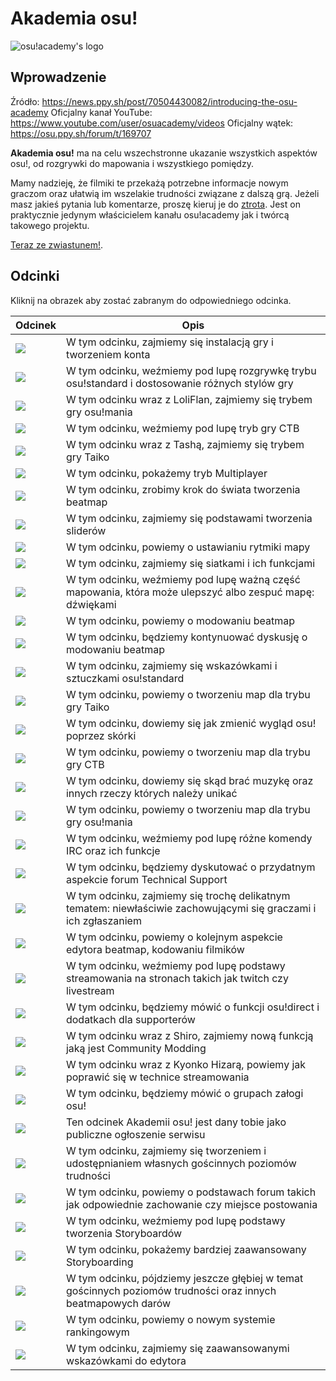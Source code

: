 Akademia osu!
===============

![osu!academy's logo](./img/osu!academy-logo.png "osu!academy logo")

Wprowadzenie
---------------

Źródło: <https://news.ppy.sh/post/70504430082/introducing-the-osu-academy>
Oficjalny kanał YouTube: <https://www.youtube.com/user/osuacademy/videos>
Oficjalny wątek: <https://osu.ppy.sh/forum/t/169707>

**Akademia osu!** ma na celu wszechstronne ukazanie wszystkich aspektów osu!, od rozgrywki do mapowania i wszystkiego pomiędzy.

Mamy nadzieję, że filmiki te przekażą potrzebne informacje nowym graczom oraz ułatwią im wszelakie trudności związane z dalszą grą. Jeżeli masz jakieś pytania lub komentarze, proszę kieruj je do [ztrota](https://osu.ppy.sh/u/6347). Jest on praktycznie jedynym właścicielem kanału osu!academy jak i twórcą takowego projektu.

[Teraz ze zwiastunem!](https://www.youtube.com/watch?v=z5gy34k3RI0&feature=c4-overview&list=UUMeRgqzTfC5ja40B6kM6pdg).

Odcinki
----------

Kliknij na obrazek aby zostać zabranym do odpowiedniego odcinka.

| Odcinek                                                                                         | Opis                                                                                                             |
|-------------------------------------------------------------------------------------------------|------------------------------------------------------------------------------------------------------------------|
| [![](/wiki/Announcements/osu!academy/img/Academy_1.png)](https://www.youtube.com/watch?v=cz522ZAs5aQ "Odcinek 1")     | W tym odcinku, zajmiemy się instalacją gry i tworzeniem konta                                                    |
| [![](/wiki/Announcements/osu!academy/img/Academy_2.png)](https://www.youtube.com/watch?v=mswLEXK0eDk "Odcinek 2")     | W tym odcinku, weźmiemy pod lupę rozgrywkę trybu osu!standard i dostosowanie różnych stylów gry                  |
| [![](/wiki/Announcements/osu!academy/img/Academy_3.png)](https://www.youtube.com/watch?v=UAomychlbic "Odcinek 3")     | W tym odcinku wraz z LoliFlan, zajmiemy się trybem gry osu!mania                                                 |
| [![](/wiki/Announcements/osu!academy/img/Academy_4.png)](https://www.youtube.com/watch?v=6WKZE2HPOK8 "Odcinek 4")     | W tym odcinku, weźmiemy pod lupę tryb gry CTB                                                                    |
| [![](/wiki/Announcements/osu!academy/img/Academy_5.png)](https://www.youtube.com/watch?v=f_uSO2ESCRI "Odcinek 5")     | W tym odcinku wraz z Tashą, zajmiemy się trybem gry Taiko                                                        |
| [![](/wiki/Announcements/osu!academy/img/Academy_6.png)](https://www.youtube.com/watch?v=cyYRl-a5xII "Odcinek 6")     | W tym odcinku, pokażemy tryb Multiplayer                                                                         |
| [![](/wiki/Announcements/osu!academy/img/Academy_7-0.png)](https://www.youtube.com/watch?v=WKS8Zhut9XU "Odcinek 7-0") | W tym odcinku, zrobimy krok do świata tworzenia beatmap                                                          |
| [![](/wiki/Announcements/osu!academy/img/Academy_7-1.png)](https://www.youtube.com/watch?v=RKLanv4pvJc "Odcinek 7-1") | W tym odcinku, zajmiemy się podstawami tworzenia sliderów                                                        |
| [![](/wiki/Announcements/osu!academy/img/Academy_7-2.png)](https://www.youtube.com/watch?v=8nsbrOhLE9w "Odcinek 7-2") | W tym odcinku, powiemy o ustawianiu rytmiki mapy                                                                 |
| [![](/wiki/Announcements/osu!academy/img/Academy_7-3.png)](https://www.youtube.com/watch?v=MhIuPvQjLbU "Odcinek 7-3") | W tym odcinku, zajmiemy się siatkami i ich funkcjami                                                             |
| [![](/wiki/Announcements/osu!academy/img/Academy_8.png)](https://www.youtube.com/watch?v=PFEYlQfiJHQ "Odcinek 8")     | W tym odcinku, weźmiemy pod lupę ważną część mapowania, która może ulepszyć albo zespuć mapę: dźwiękami          |
| [![](/wiki/Announcements/osu!academy/img/Academy_9.png)](https://www.youtube.com/watch?v=bTGBspoMFVA "Odcinek 9")     | W tym odcinku, powiemy o modowaniu beatmap                                                                       |
| [![](/wiki/Announcements/osu!academy/img/Academy_10.png)](https://www.youtube.com/watch?v=bTGBspoMFVA "Odcinek 10")   | W tym odcinku, będziemy kontynuować dyskusję o modowaniu beatmap                                                 |
| [![](/wiki/Announcements/osu!academy/img/Academy_11.png)](https://www.youtube.com/watch?v=j8fpJKCjTvM "Odcinek 11")   | W tym odcinku, zajmiemy się wskazówkami i sztuczkami osu!standard                                                |
| [![](/wiki/Announcements/osu!academy/img/Academy_12.png)](https://www.youtube.com/watch?v=8reEFNk5kQY "Odcinek 12")   | W tym odcinku, powiemy o tworzeniu map dla trybu gry Taiko                                                       |
| [![](/wiki/Announcements/osu!academy/img/Academy_13.png)](https://www.youtube.com/watch?v=oUvCBsGyTtw "Odcinek 13")   | W tym odcinku, dowiemy się jak zmienić wygląd osu! poprzez skórki                                                |
| [![](/wiki/Announcements/osu!academy/img/Academy_14.png)](https://www.youtube.com/watch?v=dyDMyB9D420 "Odcinek 14")   | W tym odcinku, powiemy o tworzeniu map dla trybu gry CTB                                                         |
| [![](/wiki/Announcements/osu!academy/img/Academy_15.png)](https://www.youtube.com/watch?v=muu3HkG38kk "Odcinek 15")   | W tym odcinku, dowiemy się skąd brać muzykę oraz innych rzeczy których należy unikać                             |
| [![](/wiki/Announcements/osu!academy/img/Academy_16.png)](https://www.youtube.com/watch?v=uTnO_7bMV44 "Odcinek 16")   | W tym odcinku, powiemy o tworzeniu map dla trybu gry osu!mania                                                   |
| [![](/wiki/Announcements/osu!academy/img/Academy_17.png)](https://www.youtube.com/watch?v=yWqRJZ5FX5Y "Odcinek 17")   | W tym odcinku, weźmiemy pod lupę różne komendy IRC oraz ich funkcje                                              |
| [![](/wiki/Announcements/osu!academy/img/Academy_18.png)](https://www.youtube.com/watch?v=Ywu3PZGYPxs "Odcinek 18")   | W tym odcinku, będziemy dyskutować o przydatnym aspekcie forum Technical Support                                 |
| [![](/wiki/Announcements/osu!academy/img/Academy_19.png)](https://www.youtube.com/watch?v=ZoBAZCl9wXY "Odcinek 19")   | W tym odcinku, zajmiemy się trochę delikatnym tematem: niewłaściwie zachowującymi się graczami i ich zgłaszaniem |
| [![](/wiki/Announcements/osu!academy/img/Academy_20.png)](https://www.youtube.com/watch?v=exyuI9lv_OI "Odcinek 20")   | W tym odcinku, powiemy o kolejnym aspekcie edytora beatmap, kodowaniu filmików                                   |
| [![](/wiki/Announcements/osu!academy/img/Academy_21.png)](https://www.youtube.com/watch?v=59Tm9LvYk3Q "Odcinek 21")   | W tym odcinku, weźmiemy pod lupę podstawy streamowania na stronach takich jak twitch czy livestream              |
| [![](/wiki/Announcements/osu!academy/img/Academy_22.png)](https://www.youtube.com/watch?v=ec0pLh4U8eY "Odcinek 22")   | W tym odcinku, będziemy mówić o funkcji osu!direct i dodatkach dla supporterów                                   |
| [![](/wiki/Announcements/osu!academy/img/Academy_23.png)](https://www.youtube.com/watch?v=MxlB__wjt9A "Odcinek 23")   | W tym odcinku wraz z Shiro, zajmiemy nową funkcją jaką jest Community Modding                                    |
| [![](/wiki/Announcements/osu!academy/img/Academy_24.png)](https://www.youtube.com/watch?v=pq33jvMitRk "Odcinek 24")   | W tym odcinku wraz z Kyonko Hizarą, powiemy jak poprawić się w technice streamowania                             |
| [![](/wiki/Announcements/osu!academy/img/Academy_25.png)](https://www.youtube.com/watch?v=sgcdrxevAT4 "Odcinek 25")   | W tym odcinku, będziemy mówić o grupach załogi osu!                                                              |
| [![](/wiki/Announcements/osu!academy/img/Academy_26.png)](https://www.youtube.com/watch?v=y61v2QCHlpY "Odcinek 26")   | Ten odcinek Akademii osu! jest dany tobie jako publiczne ogłoszenie serwisu                                      |
| [![](/wiki/Announcements/osu!academy/img/Academy_27.png)](https://www.youtube.com/watch?v=nXWA1Qh9bT8 "Odcinek 27")   | W tym odcinku, zajmiemy się tworzeniem i udostępnianiem własnych gościnnych poziomów trudności                   |
| [![](/wiki/Announcements/osu!academy/img/Academy_28.png)](https://www.youtube.com/watch?v=PEZFOM8NKtw "Odcinek 28")   | W tym odcinku, powiemy o podstawach forum takich jak odpowiednie zachowanie czy miejsce postowania               |
| [![](/wiki/Announcements/osu!academy/img/Academy_29.png)](https://www.youtube.com/watch?v=uvCRwcyJ4TA "Odcinek 29")   | W tym odcinku, weźmiemy pod lupę podstawy tworzenia Storyboardów                                                 |
| [![](/wiki/Announcements/osu!academy/img/Academy_30.png)](https://www.youtube.com/watch?v=EvICgPuOylk "Odcinek 30")   | W tym odcinku, pokażemy bardziej zaawansowany Storyboarding                                                      |
| [![](/wiki/Announcements/osu!academy/img/Academy_31.png)](https://www.youtube.com/watch?v=s2ZK4o8V5tI "Odcinek 31")   | W tym odcinku, pójdziemy jeszcze głębiej w temat gościnnych poziomów trudności oraz innych beatmapowych darów    |
| [![](/wiki/Announcements/osu!academy/img/Academy_32.png)](https://www.youtube.com/watch?v=wa_hNegtBw0 "Odcinek 32")   | W tym odcinku, powiemy o nowym systemie rankingowym                                                              |
| [![](/wiki/Announcements/osu!academy/img/Academy_33.png)](https://www.youtube.com/watch?v=_-Xke2bqzok "Odcinek 33")   | W tym odcinku, zajmiemy się zaawansowanymi wskazówkami do edytora                                                |
